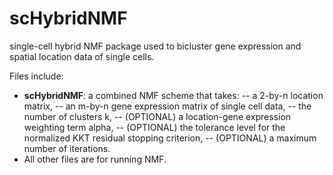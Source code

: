 # scHybridNMF
single-cell hybrid NMF package used to bicluster gene expression and spatial location data of single cells.

Files include:
- **scHybridNMF**: a combined NMF scheme that takes:
	-- a 2-by-n location matrix, 
	-- an m-by-n gene expression matrix of single cell data, 
	-- the number of clusters k,
	-- (OPTIONAL) a location-gene expression weighting term alpha,
	-- (OPTIONAL) the tolerance level for the normalized KKT residual stopping criterion,
	-- (OPTIONAL) a maximum number of iterations.
- All other files are for running NMF.